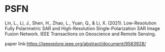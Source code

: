 # PSFN

Lin, L., Li, J., Shen, H., Zhao, L., Yuan, Q., & Li, X. (2021). Low-Resolution Fully Polarimetric SAR and High-Resolution Single-Polarization SAR Image Fusion Network. IEEE Transactions on Geoscience and Remote Sensing.

paper link:https://ieeexplore.ieee.org/abstract/document/9583928/

